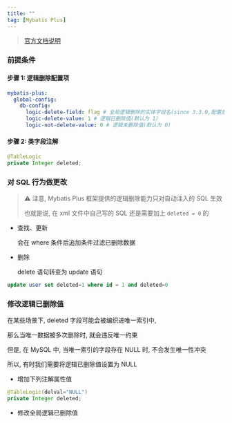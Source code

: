 ```yaml
---
title: ""
tag: [Mybatis Plus]
---
```


> [官方文档说明](https://baomidou.com/pages/6b03c5/)

### 前提条件

#### 步骤 1: 逻辑删除配置项

```yaml
mybatis-plus:
  global-config:
    db-config:
      logic-delete-field: flag # 全局逻辑删除的实体字段名(since 3.3.0,配置后可以忽略不配置步骤2)
      logic-delete-value: 1 # 逻辑已删除值(默认为 1)
      logic-not-delete-value: 0 # 逻辑未删除值(默认为 0)
```

#### 步骤 2: 类字段注解

```java
@TableLogic
private Integer deleted;
```

### 对 SQL 行为做更改

> ⚠️ 注意, Mybatis Plus 框架提供的逻辑删除能力只对自动注入的 SQL 生效
>
> 也就是说, 在 xml 文件中自己写的 SQL 还是需要加上 `deleted = 0` 的

- 查找、更新

  会在 where 条件后追加条件过滤已删除数据

- 删除

  delete 语句转变为 update 语句

```sql
update user set deleted=1 where id = 1 and deleted=0
```

### 修改逻辑已删除值

在某些场景下, deleted 字段可能会被编织进唯一索引中,

那么当唯一数据被多次删除时, 就会违反唯一约束

但是, 在 MySQL 中, 当唯一索引的字段存在 NULL 时, 不会发生唯一性冲突

所以, 有时我们需要将逻辑已删除值设置为 NULL

- 增加下列注解属性值

```java
@TableLogic(delval="NULL")
private Integer deleted;
```

- 修改全局逻辑已删除值
